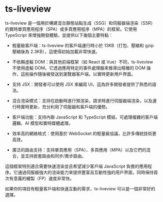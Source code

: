 # ts-liveview

ts-liveview 是一個用於構建混合靜態站點生成（SSG）和伺服器端渲染（SSR）的實時單頁應用程序（SPA）或多頁應用程序（MPA）的框架。它使用 TypeScript 來增強開發體驗，並提供以下幾個主要特點：

- 輕量級客戶端：ts-liveview 的客戶端運行時小於 13KB（打包、壓縮和 gzip 壓縮後為 2.3KB），這使得初始加載非常快速。

- 不依賴虛擬 DOM：與其他前端框架（如 React 或 Vue）不同，ts-liveview 不使用虛擬 DOM。它透過應用特定的事件處理器來推導出精確的 DOM 操作，這些操作隨後被發送到瀏覽器客戶端，以實時更新用戶界面。

- 支持 JSX：開發者可以使用 JSX 來編寫 UI，這為許多開發者提供了熟悉的語法。

- 混合渲染模式：支持在啟動時進行預渲染，請求時進行伺服器端渲染，以及運行時實時更新，充分利用了伺服器和客戶端的優勢。

- 客戶端功能：支持內聯 JavaScript 和 TypeScript 模組，可處理複雜的客戶端邏輯、AI 模型和實時媒體處理。

- 效率高的網絡格式：使用基於 WebSocket 的輕量級協議，比許多傳統技術更高效。

- 廣泛的路由支持：支持單頁應用（SPA）、多頁應用（MPA）以及它們的混合，並支持嵌套路由和同步/異步路由。

這個框架特別適合需要快速渲染並且希望減少客戶端 JavaScript 負擔的應用程序。它通過伺服器強大的渲染能力來提供豐富且互動性強的用戶界面，同時保持首次有意義的繪製（FP）速度非常快。

如果你的項目有輕量客戶端和快速互動的需求，ts-liveview 可以是一個非常好的選擇。
